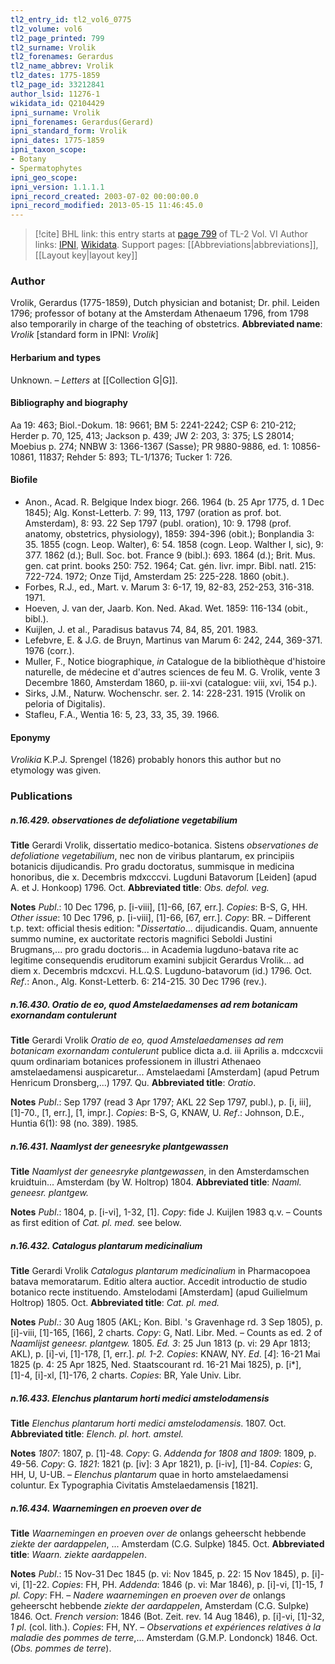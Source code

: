 ```yaml
---
tl2_entry_id: tl2_vol6_0775
tl2_volume: vol6
tl2_page_printed: 799
tl2_surname: Vrolik
tl2_forenames: Gerardus
tl2_name_abbrev: Vrolik
tl2_dates: 1775-1859
tl2_page_id: 33212841
author_lsid: 11276-1
wikidata_id: Q2104429
ipni_surname: Vrolik
ipni_forenames: Gerardus(Gerard)
ipni_standard_form: Vrolik
ipni_dates: 1775-1859
ipni_taxon_scope: 
- Botany
- Spermatophytes
ipni_geo_scope: 
ipni_version: 1.1.1.1
ipni_record_created: 2003-07-02 00:00:00.0
ipni_record_modified: 2013-05-15 11:46:45.0
---
```


> [!cite] BHL link: this entry starts at [page 799](https://www.biodiversitylibrary.org/page/33212841) of TL-2 Vol. VI
> Author links: [IPNI](https://www.ipni.org/a/11276-1), [Wikidata](https://www.wikidata.org/wiki/Q2104429). Support pages: [[Abbreviations|abbreviations]], [[Layout key|layout key]]

### Author

Vrolik, Gerardus (1775-1859), Dutch physician and botanist; Dr. phil. Leiden 1796; professor of botany at the Amsterdam Athenaeum 1796, from 1798 also temporarily in charge of the teaching of obstetrics. 
**Abbreviated name**: *Vrolik* \[standard form in IPNI: *Vrolik*\]

#### Herbarium and types

Unknown. – *Letters* at [[Collection G|G]].

#### Bibliography and biography

Aa 19: 463; Biol.-Dokum. 18: 9661; BM 5: 2241-2242; CSP 6: 210-212; Herder p. 70, 125, 413; Jackson p. 439; JW 2: 203, 3: 375; LS 28014; Moebius p. 274; NNBW 3: 1366-1367 (Sasse); PR 9880-9886, ed. 1: 10856-10861, 11837; Rehder 5: 893; TL-1/1376; Tucker 1: 726.

#### Biofile

- Anon., Acad. R. Belgique Index biogr. 266. 1964 (b. 25 Apr 1775, d. 1 Dec 1845); Alg. Konst-Letterb. 7: 99, 113, 1797 (oration as prof. bot. Amsterdam), 8: 93. 22 Sep 1797 (publ. oration), 10: 9. 1798 (prof. anatomy, obstetrics, physiology), 1859: 394-396 (obit.); Bonplandia 3: 35. 1855 (cogn. Leop. Walter), 6: 54. 1858 (cogn. Leop. Walther I, sic), 9: 377. 1862 (d.); Bull. Soc. bot. France 9 (bibl.): 693. 1864 (d.); Brit. Mus. gen. cat print. books 250: 752. 1964; Cat. gén. livr. impr. Bibl. natl. 215: 722-724. 1972; Onze Tijd, Amsterdam 25: 225-228. 1860 (obit.).
- Forbes, R.J., ed., Mart. v. Marum 3: 6-17, 19, 82-83, 252-253, 316-318. 1971.
- Hoeven, J. van der, Jaarb. Kon. Ned. Akad. Wet. 1859: 116-134 (obit., bibl.).
- Kuijlen, J. et al., Paradisus batavus 74, 84, 85, 201. 1983.
- Lefebvre, E. & J.G. de Bruyn, Martinus van Marum 6: 242, 244, 369-371. 1976 (corr.).
- Muller, F., Notice biographique, *in* Catalogue de la bibliothèque d'histoire naturelle, de médecine et d'autres sciences de feu M. G. Vrolik, vente 3 Decembre 1860, Amsterdam 1860, p. iii-xvi (catalogue: viii, xvi, 154 p.).
- Sirks, J.M., Naturw. Wochenschr. ser. 2. 14: 228-231. 1915 (Vrolik on peloria of Digitalis).
- Stafleu, F.A., Wentia 16: 5, 23, 33, 35, 39. 1966.

#### Eponymy

*Vrolikia* K.P.J. Sprengel (1826) probably honors this author but no etymology was given.

### Publications

##### n.16.429. observationes de defoliatione vegetabilium

**Title**
Gerardi Vrolik, dissertatio medico-botanica. Sistens *observationes de defoliatione vegetabilium*, nec non de viribus plantarum, ex principiis botanicis dijudicandis. Pro gradu doctoratus, summisque in medicina honoribus, die x. Decembris mdxcccvi. Lugduni Batavorum \[Leiden\] (apud A. et J. Honkoop) 1796. Oct.
**Abbreviated title**: *Obs. defol. veg.*

**Notes**
*Publ*.: 10 Dec 1796, p. \[i-viii\], \[1\]-66, \[67, err.\]. *Copies*: B-S, G, HH.
*Other issue*: 10 Dec 1796, p. \[i-viii\], \[1\]-66, \[67, err.\]. *Copy*: BR. – Different t.p. text: official thesis edition: "*Dissertatio*... dijudicandis. Quam, annuente summo numine, ex auctoritate rectoris magnifici Seboldi Justini Brugmans,... pro gradu doctoris... in Academia lugduno-batava rite ac legitime consequendis eruditorum examini subjicit Gerardus Vrolik... ad diem x. Decembris mdcxcvi. H.L.Q.S. Lugduno-batavorum (id.) 1796. Oct.
*Ref*.: Anon., Alg. Konst-Letterb. 6: 214-215. 30 Dec 1796 (rev.).

##### n.16.430. Oratio de eo, quod Amstelaedamenses ad rem botanicam exornandam contulerunt

**Title**
Gerardi Vrolik *Oratio de eo, quod Amstelaedamenses ad rem botanicam exornandam contulerunt* publice dicta a.d. iii Aprilis a. mdccxcvii quum ordinariam botanices professionem in illustri Athenaeo amstelaedamensi auspicaretur... Amstelaedami \[Amsterdam\] (apud Petrum Henricum Dronsberg,...) 1797. Qu.
**Abbreviated title**: *Oratio*.

**Notes**
*Publ*.: Sep 1797 (read 3 Apr 1797; AKL 22 Sep 1797, publ.), p. \[i, iii\], \[1\]-70., \[1, err.\], \[1, impr.\]. *Copies*: B-S, G, KNAW, U.
*Ref*.: Johnson, D.E., Huntia 6(1): 98 (no. 389). 1985.

##### n.16.431. Naamlyst der geneesryke plantgewassen

**Title**
*Naamlyst der geneesryke plantgewassen*, in den Amsterdamschen kruidtuin... Amsterdam (by W. Holtrop) 1804.
**Abbreviated title**: *Naaml. geneesr. plantgew.*

**Notes**
*Publ*.: 1804, p. \[i-vi\], 1-32, \[1\]. *Copy*: fide J. Kuijlen 1983 q.v. – Counts as first edition of *Cat. pl. med.* see below.

##### n.16.432. Catalogus plantarum medicinalium

**Title**
Gerardi Vrolik *Catalogus plantarum medicinalium* in Pharmacopoea batava memoratarum. Editio altera auctior. Accedit introductio de studio botanico recte instituendo. Amstelodami \[Amsterdam\] (apud Guilielmum Holtrop) 1805. Oct.
**Abbreviated title**: *Cat. pl. med.*

**Notes**
*Publ*.: 30 Aug 1805 (AKL; Kon. Bibl. 's Gravenhage rd. 3 Sep 1805), p. \[i\]-viii, \[1\]-165, \[166\], 2 charts. *Copy*: G, Natl. Libr. Med. – Counts as ed. 2 of *Naamlijst geneesr. plantgew.* 1805.
*Ed. 3*: 25 Jun 1813 (p. vi: 29 Apr 1813; AKL), p. \[i\]-vi, \[1\]-178, \[1, err.\]. *pl. 1-2. Copies*: KNAW, NY.
*Ed*. \[*4*\]: 16-21 Mai 1825 (p. 4: 25 Apr 1825, Ned. Staatscourant rd. 16-21 Mai 1825), p. \[i\*\], \[1\]-4, \[i\]-xl, \[1\]-176, 2 charts. *Copies*: BR, Yale Univ. Libr.

##### n.16.433. Elenchus plantarum horti medici amstelodamensis

**Title**
*Elenchus plantarum horti medici amstelodamensis*. 1807. Oct.
**Abbreviated title**: *Elench. pl. hort. amstel.*

**Notes**
*1807*: 1807, p. \[1\]-48. *Copy*: G.
*Addenda for 1808 and 1809*: 1809, p. 49-56. *Copy*: G.
*1821*: 1821 (p. \[iv\]: 3 Apr 1821), p. \[i-iv\], \[1\]-84. *Copies*: G, HH, U, U-UB. – *Elenchus plantarum* quae in horto amstelaedamensi coluntur. Ex Typographia Civitatis Amstelaedamensis \[1821\].

##### n.16.434. Waarnemingen en proeven over de

**Title**
*Waarnemingen en proeven over de* onlangs geheerscht hebbende *ziekte der aardappelen*, ... Amsterdam (C.G. Sulpke) 1845. Oct.
**Abbreviated title**: *Waarn. ziekte aardappelen*.

**Notes**
*Publ*.: 15 Nov-31 Dec 1845 (p. vi: Nov 1845, p. 22: 15 Nov 1845), p. \[i\]-vi, \[1\]-22. *Copies*: FH, PH.
*Addenda*: 1846 (p. vi: Mar 1846), p. \[i\]-vi, \[1\]-15, *1 pl. Copy*: FH. – *Nadere waarnemingen en proeven over de* onlangs geheerscht hebbende *ziekte der aardappelen*, Amsterdam (C.G. Sulpke) 1846. Oct.
*French version*: 1846 (Bot. Zeit. rev. 14 Aug 1846), p. \[i\]-vi, \[1\]-32, *1 pl*. (col. lith.). *Copies*: FH, NY. – *Observations et expériences relatives à la maladie des pommes de terre*,... Amsterdam (G.M.P. Londonck) 1846. Oct. (*Obs. pommes de terre*).

